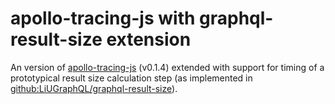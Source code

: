 # apollo-tracing-js with graphql-result-size extension

An version of [apollo-tracing-js](https://github.com/apollographql/apollo-tracing-js) (v0.1.4) extended with support for timing of a prototypical result size calculation step (as implemented in [github:LiUGraphQL/graphql-result-size](https://github.com/LiUGraphQL/graphql-result-size)).
